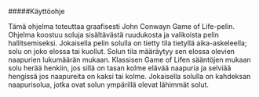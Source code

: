 #####Käyttöohje

Tämä ohjelma toteuttaa graafisesti John Conwayn Game of Life-pelin. Ohjelma koostuu soluja sisältävästä ruudukosta ja valikoista pelin hallitsemiseksi. Jokaisella pelin solulla on tietty tila tietyllä aika-askeleella; solu on joko elossa tai kuollut. Solun tila määräytyy sen elossa olevien naapurien lukumäärän mukaan. Klassisen Game of Lifen sääntöjen mukaan solu herää henkiin, jos sillä on tasan kolme elävää naapuria ja selviää hengissä jos naapureita on kaksi tai kolme. Jokaisella solulla on kahdeksan naapurisolua, jotka ovat solun ympärillä olevat lähimmät solut.
